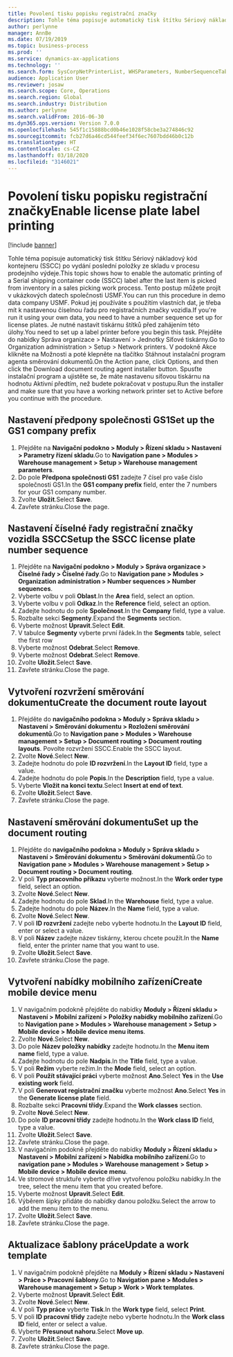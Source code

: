 ```yaml
---
title: Povolení tisku popisku registrační značky
description: Tohle téma popisuje automatický tisk štítku Sériový nákladový kód kontejneru (SSCC) po vydání poslední položky ze skladu v procesu prodejního výdeje.
author: perlynne
manager: AnnBe
ms.date: 07/19/2019
ms.topic: business-process
ms.prod: ''
ms.service: dynamics-ax-applications
ms.technology: ''
ms.search.form: SysCorpNetPrinterList, WHSParameters, NumberSequenceTableListPage, NumberSequenceDetails, WHSDocumentRoutingLayout, WHSDocumentRouting, WHSRFMenuItem, WHSRFMenu, WHSWorkTemplateTable
audience: Application User
ms.reviewer: josaw
ms.search.scope: Core, Operations
ms.search.region: Global
ms.search.industry: Distribution
ms.author: perlynne
ms.search.validFrom: 2016-06-30
ms.dyn365.ops.version: Version 7.0.0
ms.openlocfilehash: 545f1c15888bcd0b46e1028f58cbe3a274846c92
ms.sourcegitcommit: fcb27d6a46cd544feef34f6ec7607bdd46b0c12b
ms.translationtype: HT
ms.contentlocale: cs-CZ
ms.lasthandoff: 03/18/2020
ms.locfileid: "3146021"
---
```

# <a name="enable-license-plate-label-printing"></a><span data-ttu-id="869f2-103">Povolení tisku popisku registrační značky</span><span class="sxs-lookup"><span data-stu-id="869f2-103">Enable license plate label printing</span></span>

[!include [banner](../../includes/banner.md)]

<span data-ttu-id="869f2-104">Tohle téma popisuje automatický tisk štítku Sériový nákladový kód kontejneru (SSCC) po vydání poslední položky ze skladu v procesu prodejního výdeje.</span><span class="sxs-lookup"><span data-stu-id="869f2-104">This topic shows how to enable the automatic printing of a Serial shipping container code (SSCC) label after the last item is picked from inventory in a sales picking work process.</span></span> <span data-ttu-id="869f2-105">Tento postup můžete projít v ukázkových datech společnosti USMF.</span><span class="sxs-lookup"><span data-stu-id="869f2-105">You can run this procedure in demo data company USMF.</span></span> <span data-ttu-id="869f2-106">Pokud jej používáte s použitím vlastních dat, je třeba mít k nastavenou číselnou řadu pro registračních značky vozidla.</span><span class="sxs-lookup"><span data-stu-id="869f2-106">If you're run it using your own data, you need to have a number sequence set up for license plates.</span></span> <span data-ttu-id="869f2-107">Je nutné nastavit tiskárnu štítků před zahájením této úlohy.</span><span class="sxs-lookup"><span data-stu-id="869f2-107">You need to set up a label printer before you begin this task.</span></span> <span data-ttu-id="869f2-108">Přejděte do nabídky Správa organizace > Nastavení > Jednotky Síťové tiskárny.</span><span class="sxs-lookup"><span data-stu-id="869f2-108">Go to Organization administration > Setup > Network printers.</span></span> <span data-ttu-id="869f2-109">V podokně Akce klikněte na Možnosti a poté klepněte na tlačítko Stáhnout instalační program agenta směrování dokumentů.</span><span class="sxs-lookup"><span data-stu-id="869f2-109">On the Action pane, click Options, and then click the Download document routing agent installer button.</span></span> <span data-ttu-id="869f2-110">Spusťte instalační program a ujistěte se, že máte nastavenu síťovou tiskárnu na hodnotu Aktivní předtím, než budete pokračovat v postupu.</span><span class="sxs-lookup"><span data-stu-id="869f2-110">Run the installer and make sure that you have a working network printer set to Active before you continue with the procedure.</span></span>


## <a name="set-up-the-gs1-company-prefix"></a><span data-ttu-id="869f2-111">Nastavení předpony společnosti GS1</span><span class="sxs-lookup"><span data-stu-id="869f2-111">Set up the GS1 company prefix</span></span>
1. <span data-ttu-id="869f2-112">Přejděte na **Navigační podokno > Moduly > Řízení skladu > Nastavení > Parametry řízení skladu**.</span><span class="sxs-lookup"><span data-stu-id="869f2-112">Go to **Navigation pane > Modules > Warehouse management > Setup > Warehouse management parameters**.</span></span>
2. <span data-ttu-id="869f2-113">Do pole **Předpona společnosti GS1** zadejte 7 čísel pro vaše číslo společnosti GS1.</span><span class="sxs-lookup"><span data-stu-id="869f2-113">In the **GS1 company prefix** field, enter the 7 numbers for your GS1 company number.</span></span>
3. <span data-ttu-id="869f2-114">Zvolte **Uložit**.</span><span class="sxs-lookup"><span data-stu-id="869f2-114">Select **Save**.</span></span>
4. <span data-ttu-id="869f2-115">Zavřete stránku.</span><span class="sxs-lookup"><span data-stu-id="869f2-115">Close the page.</span></span>

## <a name="setup-the-sscc-license-plate-number-sequence"></a><span data-ttu-id="869f2-116">Nastavení číselné řady registrační značky vozidla SSCC</span><span class="sxs-lookup"><span data-stu-id="869f2-116">Setup the SSCC license plate number sequence</span></span>
1. <span data-ttu-id="869f2-117">Přejděte na **Navigační podokno > Moduly > Správa organizace > Číselné řady > Číselné řady**.</span><span class="sxs-lookup"><span data-stu-id="869f2-117">Go to **Navigation pane > Modules > Organization administration > Number sequences > Number sequences**.</span></span>
2. <span data-ttu-id="869f2-118">Vyberte volbu v poli **Oblast**.</span><span class="sxs-lookup"><span data-stu-id="869f2-118">In the **Area** field, select an option.</span></span>
3. <span data-ttu-id="869f2-119">Vyberte volbu v poli **Odkaz**.</span><span class="sxs-lookup"><span data-stu-id="869f2-119">In the **Reference** field, select an option.</span></span>
4. <span data-ttu-id="869f2-120">Zadejte hodnotu do pole **Společnost**.</span><span class="sxs-lookup"><span data-stu-id="869f2-120">In the **Company** field, type a value.</span></span>
5. <span data-ttu-id="869f2-121">Rozbalte sekci **Segmenty**.</span><span class="sxs-lookup"><span data-stu-id="869f2-121">Expand the **Segments** section.</span></span>
6. <span data-ttu-id="869f2-122">Vyberte možnost **Upravit**.</span><span class="sxs-lookup"><span data-stu-id="869f2-122">Select **Edit**.</span></span>
7. <span data-ttu-id="869f2-123">V tabulce **Segmenty** vyberte první řádek.</span><span class="sxs-lookup"><span data-stu-id="869f2-123">In the **Segments** table, select the first row</span></span>
8. <span data-ttu-id="869f2-124">Vyberte možnost **Odebrat**.</span><span class="sxs-lookup"><span data-stu-id="869f2-124">Select **Remove**.</span></span>
9. <span data-ttu-id="869f2-125">Vyberte možnost **Odebrat**.</span><span class="sxs-lookup"><span data-stu-id="869f2-125">Select **Remove**.</span></span>
10. <span data-ttu-id="869f2-126">Zvolte **Uložit**.</span><span class="sxs-lookup"><span data-stu-id="869f2-126">Select **Save**.</span></span>
11. <span data-ttu-id="869f2-127">Zavřete stránku.</span><span class="sxs-lookup"><span data-stu-id="869f2-127">Close the page.</span></span>

## <a name="create-the-document-route-layout"></a><span data-ttu-id="869f2-128">Vytvoření rozvržení směrování dokumentu</span><span class="sxs-lookup"><span data-stu-id="869f2-128">Create the document route layout</span></span>
1. <span data-ttu-id="869f2-129">Přejděte do **navigačního podokna > Moduly > Správa skladu > Nastavení > Směrování dokumentu > Rozložení směrování dokumentů**.</span><span class="sxs-lookup"><span data-stu-id="869f2-129">Go to **Navigation pane > Modules > Warehouse management > Setup > Document routing > Document routing layouts**.</span></span> <span data-ttu-id="869f2-130">Povolte rozvržení SSCC.</span><span class="sxs-lookup"><span data-stu-id="869f2-130">Enable the SSCC layout.</span></span>  
2. <span data-ttu-id="869f2-131">Zvolte **Nové**.</span><span class="sxs-lookup"><span data-stu-id="869f2-131">Select **New**.</span></span>
3. <span data-ttu-id="869f2-132">Zadejte hodnotu do pole **ID rozvržení**.</span><span class="sxs-lookup"><span data-stu-id="869f2-132">In the **Layout ID** field, type a value.</span></span>
4. <span data-ttu-id="869f2-133">Zadejte hodnotu do pole **Popis**.</span><span class="sxs-lookup"><span data-stu-id="869f2-133">In the **Description** field, type a value.</span></span>
5. <span data-ttu-id="869f2-134">Vyberte **Vložit na konci textu**.</span><span class="sxs-lookup"><span data-stu-id="869f2-134">Select **Insert at end of text**.</span></span>
6. <span data-ttu-id="869f2-135">Zvolte **Uložit**.</span><span class="sxs-lookup"><span data-stu-id="869f2-135">Select **Save**.</span></span>
7. <span data-ttu-id="869f2-136">Zavřete stránku.</span><span class="sxs-lookup"><span data-stu-id="869f2-136">Close the page.</span></span>

## <a name="set-up-the-document-routing"></a><span data-ttu-id="869f2-137">Nastavení směrování dokumentu</span><span class="sxs-lookup"><span data-stu-id="869f2-137">Set up the document routing</span></span>
1. <span data-ttu-id="869f2-138">Přejděte do **navigačního podokna > Moduly > Správa skladu > Nastavení > Směrování dokumentu > Směrování dokumentů**.</span><span class="sxs-lookup"><span data-stu-id="869f2-138">Go to **Navigation pane > Modules > Warehouse management > Setup > Document routing > Document routing**.</span></span>
2. <span data-ttu-id="869f2-139">V poli **Typ pracovního příkazu** vyberte možnost.</span><span class="sxs-lookup"><span data-stu-id="869f2-139">In the **Work order type** field, select an option.</span></span>
3. <span data-ttu-id="869f2-140">Zvolte **Nové**.</span><span class="sxs-lookup"><span data-stu-id="869f2-140">Select **New**.</span></span>
4. <span data-ttu-id="869f2-141">Zadejte hodnotu do pole **Sklad**.</span><span class="sxs-lookup"><span data-stu-id="869f2-141">In the **Warehouse** field, type a value.</span></span>
5. <span data-ttu-id="869f2-142">Zadejte hodnotu do pole **Název**.</span><span class="sxs-lookup"><span data-stu-id="869f2-142">In the **Name** field, type a value.</span></span>
6. <span data-ttu-id="869f2-143">Zvolte **Nové**.</span><span class="sxs-lookup"><span data-stu-id="869f2-143">Select **New**.</span></span>
7. <span data-ttu-id="869f2-144">V poli **ID rozvržení** zadejte nebo vyberte hodnotu.</span><span class="sxs-lookup"><span data-stu-id="869f2-144">In the **Layout ID** field, enter or select a value.</span></span>
8. <span data-ttu-id="869f2-145">V poli **Název** zadejte název tiskárny, kterou chcete použít.</span><span class="sxs-lookup"><span data-stu-id="869f2-145">In the **Name** field, enter the printer name that you want to use.</span></span>
9. <span data-ttu-id="869f2-146">Zvolte **Uložit**.</span><span class="sxs-lookup"><span data-stu-id="869f2-146">Select **Save**.</span></span>
10. <span data-ttu-id="869f2-147">Zavřete stránku.</span><span class="sxs-lookup"><span data-stu-id="869f2-147">Close the page.</span></span>

## <a name="create-mobile-device-menu"></a><span data-ttu-id="869f2-148">Vytvoření nabídky mobilního zařízení</span><span class="sxs-lookup"><span data-stu-id="869f2-148">Create mobile device menu</span></span>
1. <span data-ttu-id="869f2-149">V navigačním podokně přejděte do nabídky **Moduly > Řízení skladu > Nastavení > Mobilní zařízení > Položky nabídky mobilního zařízení**.</span><span class="sxs-lookup"><span data-stu-id="869f2-149">Go to **Navigation pane > Modules > Warehouse management > Setup > Mobile device > Mobile device menu items**.</span></span>
2. <span data-ttu-id="869f2-150">Zvolte **Nové**.</span><span class="sxs-lookup"><span data-stu-id="869f2-150">Select **New**.</span></span>
3. <span data-ttu-id="869f2-151">Do pole **Název položky nabídky** zadejte hodnotu.</span><span class="sxs-lookup"><span data-stu-id="869f2-151">In the **Menu item name** field, type a value.</span></span>
4. <span data-ttu-id="869f2-152">Zadejte hodnotu do pole **Nadpis**.</span><span class="sxs-lookup"><span data-stu-id="869f2-152">In the **Title** field, type a value.</span></span>
5. <span data-ttu-id="869f2-153">V poli **Režim** vyberte režim.</span><span class="sxs-lookup"><span data-stu-id="869f2-153">In the **Mode** field, select an option.</span></span>
6. <span data-ttu-id="869f2-154">V poli **Použít stávající práci** vyberte možnost **Ano**.</span><span class="sxs-lookup"><span data-stu-id="869f2-154">Select **Yes** in the **Use existing work** field.</span></span>
7. <span data-ttu-id="869f2-155">V poli **Generovat registrační značku** vyberte možnost **Ano**.</span><span class="sxs-lookup"><span data-stu-id="869f2-155">Select **Yes** in the **Generate license plate** field.</span></span>
8. <span data-ttu-id="869f2-156">Rozbalte sekci **Pracovní třídy**.</span><span class="sxs-lookup"><span data-stu-id="869f2-156">Expand the **Work classes** section.</span></span>
9. <span data-ttu-id="869f2-157">Zvolte **Nové**.</span><span class="sxs-lookup"><span data-stu-id="869f2-157">Select **New**.</span></span>
10. <span data-ttu-id="869f2-158">Do pole **ID pracovní třídy** zadejte hodnotu.</span><span class="sxs-lookup"><span data-stu-id="869f2-158">In the **Work class ID** field, type a value.</span></span>
11. <span data-ttu-id="869f2-159">Zvolte **Uložit**.</span><span class="sxs-lookup"><span data-stu-id="869f2-159">Select **Save**.</span></span>
12. <span data-ttu-id="869f2-160">Zavřete stránku.</span><span class="sxs-lookup"><span data-stu-id="869f2-160">Close the page.</span></span>
13. <span data-ttu-id="869f2-161">V navigačním podokně přejděte do nabídky **Moduly > Řízení skladu > Nastavení > Mobilní zařízení > Nabídka mobilního zařízení**.</span><span class="sxs-lookup"><span data-stu-id="869f2-161">Go to **navigation pane > Modules > Warehouse management > Setup > Mobile device > Mobile device menu**.</span></span>
14. <span data-ttu-id="869f2-162">Ve stromové struktuře vyberte dříve vytvořenou položku nabídky.</span><span class="sxs-lookup"><span data-stu-id="869f2-162">In the tree, select the menu item that you created before.</span></span>
15. <span data-ttu-id="869f2-163">Vyberte možnost **Upravit**.</span><span class="sxs-lookup"><span data-stu-id="869f2-163">Select **Edit**.</span></span>
16. <span data-ttu-id="869f2-164">Výběrem šipky přidáte do nabídky danou položku.</span><span class="sxs-lookup"><span data-stu-id="869f2-164">Select the arrow to add the menu item to the menu.</span></span>
17. <span data-ttu-id="869f2-165">Zvolte **Uložit**.</span><span class="sxs-lookup"><span data-stu-id="869f2-165">Select **Save**.</span></span>
18. <span data-ttu-id="869f2-166">Zavřete stránku.</span><span class="sxs-lookup"><span data-stu-id="869f2-166">Close the page.</span></span>

## <a name="update-a-work-template"></a><span data-ttu-id="869f2-167">Aktualizace šablony práce</span><span class="sxs-lookup"><span data-stu-id="869f2-167">Update a work template</span></span>
1. <span data-ttu-id="869f2-168">V navigačním podokně přejděte na **Moduly > Řízení skladu > Nastavení > Práce > Pracovní šablony**.</span><span class="sxs-lookup"><span data-stu-id="869f2-168">Go to **Navigation pane > Modules > Warehouse management > Setup > Work > Work templates**.</span></span>
2. <span data-ttu-id="869f2-169">Vyberte možnost **Upravit**.</span><span class="sxs-lookup"><span data-stu-id="869f2-169">Select **Edit**.</span></span>
3. <span data-ttu-id="869f2-170">Zvolte **Nové**.</span><span class="sxs-lookup"><span data-stu-id="869f2-170">Select **New**.</span></span>
4. <span data-ttu-id="869f2-171">V poli **Typ práce** vyberte **Tisk**.</span><span class="sxs-lookup"><span data-stu-id="869f2-171">In the **Work type** field, select **Print**.</span></span>
5. <span data-ttu-id="869f2-172">V poli **ID pracovní třídy** zadejte nebo vyberte hodnotu.</span><span class="sxs-lookup"><span data-stu-id="869f2-172">In the **Work class ID** field, enter or select a value.</span></span>
6. <span data-ttu-id="869f2-173">Vyberte **Přesunout nahoru**.</span><span class="sxs-lookup"><span data-stu-id="869f2-173">Select **Move up**.</span></span>
7. <span data-ttu-id="869f2-174">Zvolte **Uložit**.</span><span class="sxs-lookup"><span data-stu-id="869f2-174">Select **Save**.</span></span>
8. <span data-ttu-id="869f2-175">Zavřete stránku.</span><span class="sxs-lookup"><span data-stu-id="869f2-175">Close the page.</span></span>

